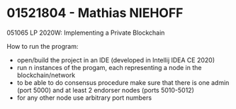 # 01521804 - Mathias NIEHOFF

051065 LP 2020W: Implementing a Private Blockchain

How to run the program:
- open/build the project in an IDE (developed in Intellij IDEA CE 2020)
- run n instances of the progam, each representing a node in the blockchain/network
- to be able to do consensus procedure make sure that there is one admin (port 5000) and at least 2 endorser nodes (ports 5010-5012)
- for any other node use arbitrary port numbers
